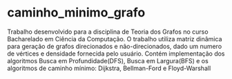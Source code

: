 # caminho_minimo_grafo
Trabalho desenvolvido para a disciplina de Teoria dos Grafos no curso Bacharelado em Ciência da Computação.
O trabalho utiliza matriz dinâmica para geração de grafos direcionados e não-direcionados, dado um numero de vértices e densidade fornecida pelo usuário.
Contém implementação dos algoritmos Busca em Profundidade(DFS), Busca em Largura(BFS) e os algoritmos de caminho mínimo: Dijkstra, Bellman-Ford e Floyd-Warshall


